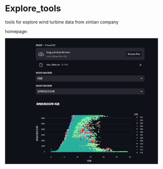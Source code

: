 # Explore_tools

tools for explore wind turbine data from xintian company

homepage:

![1716519526262](image/README/1716519526262.png)
